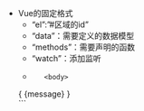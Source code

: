 - Vue的固定格式
     - “el”:”#区域的id”
     - “data”：需要定义的数据模型
     - “methods”：需要声明的函数
     - “watch”：添加监听 
     - ```
          <body>
     <div id="app">
      <div>{ {message} }</div>
     </div>
      <script>
      var vue = new Vue({
        "el":"#app",
        "data":{
            "message":"数据模型"
        },
       "methods"：{
           "函数名称":function(){
               //具体的业务操作
           }
       },
        "watch":{
            "监听的属性名称":function("监听的值"){
               //具体的业务操作
            }
        }
      });
      </script>
      </body>
          ```

